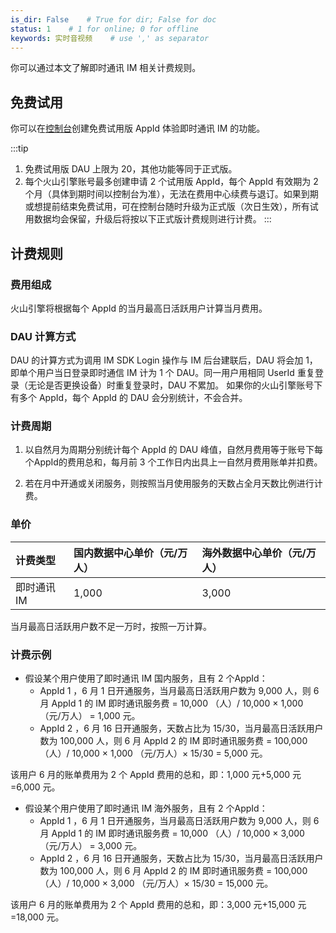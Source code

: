```yaml
---
is_dir: False    # True for dir; False for doc
status: 1    # 1 for online; 0 for offline
keywords: 实时音视频    # use ',' as separator
---
```


你可以通过本文了解即时通讯 IM 相关计费规则。

## 免费试用

你可以在[控制台](https://console.volcengine.com/rtc/listRTC)创建免费试用版 AppId 体验即时通讯 IM 的功能。

:::tip
1. 免费试用版 DAU 上限为 20，其他功能等同于正式版。
2. 每个火山引擎账号最多创建申请 2 个试用版 AppId，每个 AppId 有效期为 2 个月（具体到期时间以控制台为准），无法在费用中心续费与退订。如果到期或想提前结束免费试用，可在控制台随时升级为正式版（次日生效），所有试用数据均会保留，升级后将按以下正式版计费规则进行计费。
:::

## 计费规则

### 费用组成

火山引擎将根据每个 AppId 的当月最高日活跃用户计算当月费用。

### DAU 计算方式

DAU 的计算方式为调用 IM SDK Login 操作与 IM 后台建联后，DAU 将会加 1，即单个用户当日登录即时通信 IM 计为 1 个 DAU。同一用户用相同 UserId 重复登录（无论是否更换设备）时重复登录时，DAU 不累加。
如果你的火山引擎账号下有多个 AppId，每个 AppId 的 DAU 会分别统计，不会合并。

### 计费周期

1. 以自然月为周期分别统计每个 AppId 的 DAU 峰值，自然月费用等于账号下每个AppId的费用总和，每月前 3 个工作日内出具上一自然月费用账单并扣费。
	
2. 若在月中开通或关闭服务，则按照当月使用服务的天数占全月天数比例进行计费。
	

### 单价

| 计费类型 | 国内数据中心单价（元/万人） |海外数据中心单价（元/万人）|
| :-- | :-- |:-- |
| 即时通讯 IM | 1,000 |3,000|

当月最高日活跃用户数不足一万时，按照一万计算。

### 计费示例

- 假设某个用户使用了即时通讯 IM 国内服务，且有 2 个AppId： 
    * AppId 1 ，6 月 1 日开通服务，当月最高日活跃用户数为 9,000 人，则 6 月 AppId 1 的 IM 即时通讯服务费 = 10,000 （人）/ 10,000 × 1,000 （元/万人） = 1,000 元。
    * AppId 2 ，6 月 16 日开通服务，天数占比为 15/30，当月最高日活跃用户数为 100,000 人，则 6 月 AppId 2 的 IM 即时通讯服务费 = 100,000 （人）/ 10,000 × 1,000 （元/万人）× 15/30 = 5,000 元。

该用户 6 月的账单费用为 2 个 AppId 费用的总和，即：1,000 元+5,000 元=6,000 元。

- 假设某个用户使用了即时通讯 IM 海外服务，且有 2 个AppId： 
    * AppId 1 ，6 月 1 日开通服务，当月最高日活跃用户数为 9,000 人，则 6 月 AppId 1 的 IM 即时通讯服务费 = 10,000 （人）/ 10,000 × 3,000 （元/万人） = 3,000 元。
    * AppId 2 ，6 月 16 日开通服务，天数占比为 15/30，当月最高日活跃用户数为 100,000 人，则 6 月 AppId 2 的 IM 即时通讯服务费 = 100,000 （人）/ 10,000 × 3,000 （元/万人）× 15/30 = 15,000 元。

该用户 6 月的账单费用为 2 个 AppId 费用的总和，即：3,000 元+15,000 元=18,000 元。



